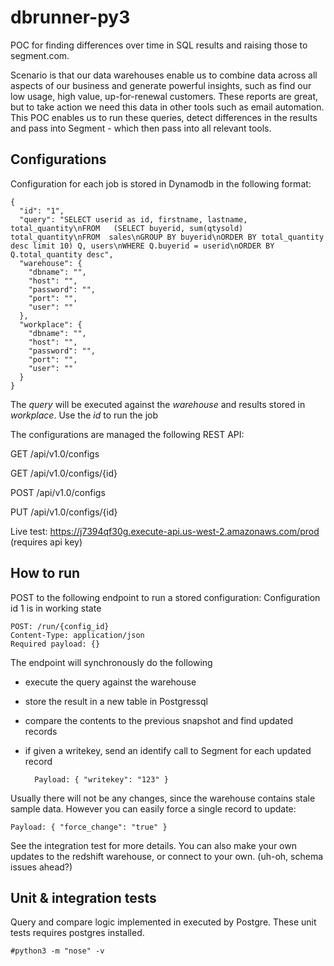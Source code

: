 # dbrunner-py3

POC for finding differences over time in SQL results and raising those to segment.com.

Scenario is that our data warehouses enable us to combine data across all aspects of our business and generate powerful insights, such as find our low usage, high value, up-for-renewal customers. These reports are great, but to take action we need this data in other tools such as email automation. This POC enables us to run these queries, detect differences in the results and pass into Segment - which then pass into all relevant tools.

Configurations
--------------

Configuration for each job is stored in Dynamodb in the following format:
    
    {
      "id": "1",
      "query": "SELECT userid as id, firstname, lastname, total_quantity\nFROM   (SELECT buyerid, sum(qtysold) total_quantity\nFROM  sales\nGROUP BY buyerid\nORDER BY total_quantity desc limit 10) Q, users\nWHERE Q.buyerid = userid\nORDER BY Q.total_quantity desc",
      "warehouse": {
        "dbname": "",
        "host": "",
        "password": "",
        "port": "",
        "user": ""
      },
      "workplace": {
        "dbname": "",
        "host": "",
        "password": "",
        "port": "",
        "user": ""
      }
    }

The *query* will be executed against the *warehouse* and results stored in *workplace*. Use the *id* to run the job

The configurations are managed the following REST API:

GET /api/v1.0/configs

GET /api/v1.0/configs/{id}

POST /api/v1.0/configs

PUT /api/v1.0/configs/{id}

Live test: https://j7394qf30g.execute-api.us-west-2.amazonaws.com/prod (requires api key)

How to run
--------------

POST to the following endpoint to run a stored configuration: Configuration id 1 is in working state

    POST: /run/{config_id}
    Content-Type: application/json
    Required payload: {}

The endpoint will synchronously do the following
- execute the query against the warehouse
- store the result in a new table in Postgressql
- compare the contents to the previous snapshot and find updated records
- if given a writekey, send an identify call to Segment for each updated record

        Payload: { "writekey": "123" }

Usually there will not be any changes, since the warehouse contains stale sample data.
However you can easily force a single record to update:

    Payload: { "force_change": "true" }

See the integration test for more details.
You can also make your own updates to the redshift warehouse, or connect to your own. (uh-oh, schema issues ahead?)


Unit & integration tests
--------------

Query and compare logic implemented in executed by Postgre. These unit tests requires postgres installed.

    #python3 -m "nose" -v

